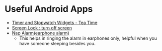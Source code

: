 # Useful Android Apps

- [Timer and Stopwatch Widgets - Tea Time](https://play.google.com/store/apps/details?id=net.hirschkorn.teatime&hl=en_IN&gl=US)
- [Screen Lock : turn off screen](https://play.google.com/store/apps/details?id=com.simi.screenlock&hl=en_IN&gl=US)
- [Nap Alarm(earphone alarm)](https://play.google.com/store/apps/details?id=com.ican.shortalarm&hl=en&gl=US&pli=1)
  - This helps in ringing the alarm in earphones only, helpful when you have someone sleeping besides you.
